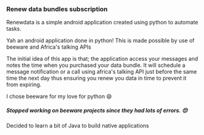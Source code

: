 ### Renew data bundles subscription

Renewdata is a simple android application created using python to automate tasks.

Yah an android application done in python! This is made possible by use of beeware and Africa's talking APIs

The initial idea of this app is that; the application access your messages and notes the time when you purchased
your data bundle. It will schedule a message notification or a call using africa's talking API just before the same
time the next day thus ensuring you renew you data in time to prevent it from expiring.

I chose beeware for my love for python :smile:

##### Stopped working on beeware projects since they had lots of errors. 😔

Decided to learn a bit of Java to build native applications

